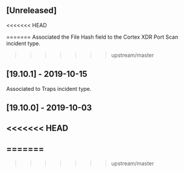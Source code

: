 ## [Unreleased]
<<<<<<< HEAD

=======
Associated the File Hash field to the Cortex XDR Port Scan incident type.
>>>>>>> upstream/master

## [19.10.1] - 2019-10-15
Associated to Traps incident type.

## [19.10.0] - 2019-10-03
<<<<<<< HEAD
-
=======
-
>>>>>>> upstream/master

